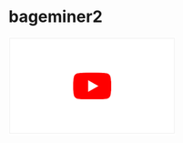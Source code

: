 <h1>bageminer2</h1>
<p><a href="https://badgeminer2dev.github.io/page.github.io/youtube"><img src="yt2.png" alt="youtube"></a></p>
